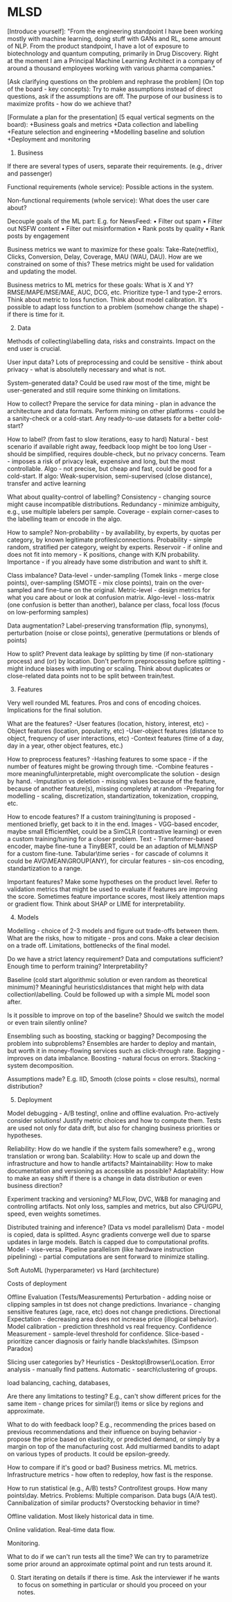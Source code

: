 # MLSD

[Introduce yourself]:
"From the engineering standpoint I have been working mostly with machine learning, doing stuff with GANs and RL, some amount of NLP. From the product standpoint, I have a lot of exposure to biotechnology and quantum computing, primarily in Drug Discovery. Right at the moment I am a Principal Machine Learning Architect in a company of around a thousand employees working with various pharma companies."

[Ask clarifying questions on the problem and rephrase the problem] (On top of the board - key concepts):
Try to make assumptions instead of direct questions, ask if the assumptions are off.
The purpose of our business is to maximize profits - how do we achieve that? 

[Formulate a plan for the presentation] (5 equal vertical segments on the board):
+Business goals and metrics
+Data collection and labelling
+Feature selection and engineering
+Modelling baseline and solution
+Deployment and monitoring

1) Business

If there are several types of users, separate their requirements. (e.g., driver and passenger)

Functional requirements (whole service):
Possible actions in the system.

Non-functional requirements (whole service):
What does the user care about?

Decouple goals of the ML part:
E.g. for NewsFeed:
• Filter out spam
• Filter out NSFW content
• Filter out misinformation
• Rank posts by quality
• Rank posts by engagement

Business metrics we want to maximize for these goals:
Take-Rate(netflix), Clicks, Conversion, Delay, Coverage, MAU (WAU, DAU). How are we constrained on some of this? These metrics might be used for validation and updating the model.

Business metrics to ML metrics for these goals:
What is X and Y? RMSE/MAPE/MSE/MAE, AUC, DCG, etc. Prioritize type-1 and type-2 errors. Think about metric to loss function. Think about model calibration.
It's possible to adapt loss function to a problem (somehow change the shape) - if there is time for it.

2) Data

Methods of collecting\labelling data, risks and constraints. Impact on the end user is crucial.

User input data? 
Lots of preprocessing and could be sensitive - think about privacy - what is absolutelly necessary and what is not.

System-generated data?
Could be used raw most of the time, might be user-generated and still require some thinking on limitations.

How to collect?
Prepare the service for data mining - plan in advance the architecture and data formats.
Perform mining on other platforms - could be a sanity-check or a cold-start.
Any ready-to-use datasets for a better cold-start?

How to label? (from fast to slow iterations, easy to hard)
Natural - best scenario if available right away, feedback loop might be too long
User - should be simplified, requires double-check, but no privacy concerns.
Team - imposes a risk of privacy leak, expensive and long, but the most controllable.
Algo - not precise, but cheap and fast, could be good for a cold-start.
If algo: Weak-supervision, semi-supervised (close distance), transfer and active learning

What about quality-control of labelling?
Consistency - changing source might cause incompatible distributions.
Redundancy -  minimize ambiguity, e.g., use multiple labelers per sample.
Coverage - explain corner-cases to the labelling team or encode in the algo.

How to sample? 
Non-probability - by availability, by experts, by quotas per category, by known legitimate profiles\connections.
Probability - simple random, stratified per category, weight by experts.
Reservoir - if online and does not fit into memory - K positions, change with K/N probability.
Importance - if you already have some distribution and want to shift it.

Class imbalance?
Data-level - under-sampling (Tomek links - merge close points), over-sampling (SMOTE - mix close points), train on the over-sampled and fine-tune on the original.
Metric-level - design metrics for what you care about or look at confusion matrix.
Algo-level - loss-matrix (one confusion is better than another), balance per class, focal loss (focus on low-performing samples)

Data augmentation?
Label-preserving transformation (flip, synonyms), perturbation (noise or close points), generative (permutations or blends of points)

How to split?
Prevent data leakage by splitting by time (if non-stationary process) and (or) by location.
Don't perform preprocessing before splitting - might induce biases with imputing or scaling.
Think about duplicates or close-related data points not to be split between train/test.

3) Features

Very well rounded ML features. Pros and cons of encoding choices. Implications for the final solution.

What are the features?
-User features (location, history, interest, etc)
-Object features (location, popularity, etc)
-User-object features (distance to object, frequency of user interactions, etc)
-Context features (time of a day, day in a year, other object features, etc.)

How to preprocess features?
-Hashing features to some space - if the number of features might be growing through time.
-Combine features - more meaningful\interpretable, might overcomplicate the solution - design by hand.
-Imputation vs deletion - missing values because of the feature, because of another feature(s), missing completely at random
-Preparing for modelling - scaling, discretization, standartization, tokenization, cropping, etc.

How to encode features?
If a custom training\tuning is proposed - mentioned briefly, get back to it in the end. 
Images - VGG-based encoder, maybe small EfficientNet, could be a SimCLR (contrastive learning) or even a custom training/tuning for a closer problem. 
Text - Transformer-based encoder, maybe fine-tune a TinyBERT, could be an adaption of MLM\NSP for a custom fine-tune. 
Tabular\time series - for cascade of columns it could be AVG\MEAN\GROUP(ANY), for circular features - sin-cos encoding, standartization to a range. 

Important features?
Make some hypotheses on the product level. Refer to validation metrics that might be used to evaluate if features are improving the score.
Sometimes feature importance scores, most likely attention maps or gradient flow. Think about SHAP or LIME for interpretability.

4) Models

Modelling - choice of 2-3 models and figure out trade-offs between them. What are the risks, how to mitigate - pros and cons. Make a clear decision on a trade off. Limitations, bottlenecks of the final model. 

Do we have a strict latency requirement? Data and computations sufficient? Enough time to perform training? Interpretability?

Baseline (cold start algorithmic solution or even random as theoretical minimum)?
Meaningful heuristics\distances that might help with data collection\labelling. Could be followed up with a simple ML model soon after.

Is it possible to improve on top of the baseline? Should we switch the model or even train silently online?

Ensembling such as boosting, stacking or bagging? Decomposing the problem into subproblems?
Ensembles are harder to deploy and mantain, but worth it in money-flowing services such as click-through rate.
Bagging - improves on data imbalance. Boosting - natural focus on errors. Stacking - system decomposition.

Assumptions made?
E.g. IID, Smooth (close points = close results), normal distribution?


5) Deployment

Model debugging - A/B testing!, online and offline evaluation. Pro-actively consider solutions! Justify metric choices and how to compute them.
Tests are used not only for data drift, but also for changing business priorities or hypotheses. 

Reliability: How do we handle if the system fails somewhere? e.g., wrong translation or wrong ban.
Scalability: How to scale up and down the infrastructure and how to handle artifacts?
Maintainability: How to make documentation and versioning as accessible as possible?
Adaptability: How to make an easy shift if there is a change in data distribution or even business direction?

Experiment tracking and versioning?
MLFlow, DVC, W&B for managing and controlling artifacts. Not only loss, samples and metrics, but also CPU/GPU, speed, even weights sometimes.

Distributed training and inference? (Data vs model parallelism)
Data - model is copied, data is splitted. Async gradients converge well due to sparse updates in large models. Batch is capped due to computational profits.
Model - vise-versa. Pipeline parallelism (like hardware instruction pipelining) - partial computations are sent forward to minimize stalling.

Soft AutoML (hyperparameter) vs Hard (architecture)

Costs of deployment

Offline Evaluation (Tests/Measurements)
Perturbation - adding noise or clipping samples in tst does not change predictions.
Invariance - changing sensitive features (age, race, etc) does not change predictions.
Directional Expectation - decreasing area does not increase price (illogical behavior).
Model calibration - prediction threshhold vs real frequency.
Confidence Measurement - sample-level threshold for confidence.
Slice-based - prioritize cancer diagnosis or fairly handle blacks\whites. (Simpson Paradox)

Slicing user categories by?
Heuristics - Desktop\Browser\Location. 
Error analysis - manually find pattens.
Automatic - search\clustering of groups.

load balancing, caching, databases,

Are there any limitations to testing?
E.g., can't show different prices for the same item - change prices for similar(!) items or slice by regions and approximate.

What to do with feedback loop?
E.g., recommending the prices based on previous recommendations and their influence on buying behavior - propose the price based on elasticity, or predicted demand, or simply by a margin on top of the manufacturing cost. Add multiarmed bandits to adapt on various types of products. It could be epsilon-greedy. 

How to compare if it's good or bad? 
Business metrics.
ML metrics.
Infrastructure metrics - how often to redeploy, how fast is the response.

How to run statistical (e.g., A/B) tests?
Control\test groups. How many points\day. Metrics. Problems: Multiple comparison. Data bugs (A/A test). Cannibalization of similar products? Overstocking behavior in time?

Offline validation.
Most likely historical data in time.

Online validation.
Real-time data flow.

Monitoring.

What to do if we can't run tests all the time?
We can try to parametrize some prior around an approximate optimal point and run tests around it.

0) Start iterating on details if there is time. Ask the interviewer if he wants to focus on something in particular or should you proceed on your notes.
